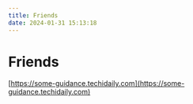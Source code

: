 ```yaml
---
title: Friends
date: 2024-01-31 15:13:18
---
```


# Friends

[https://some-guidance.techidaily.com](https://some-guidance.techidaily.com)